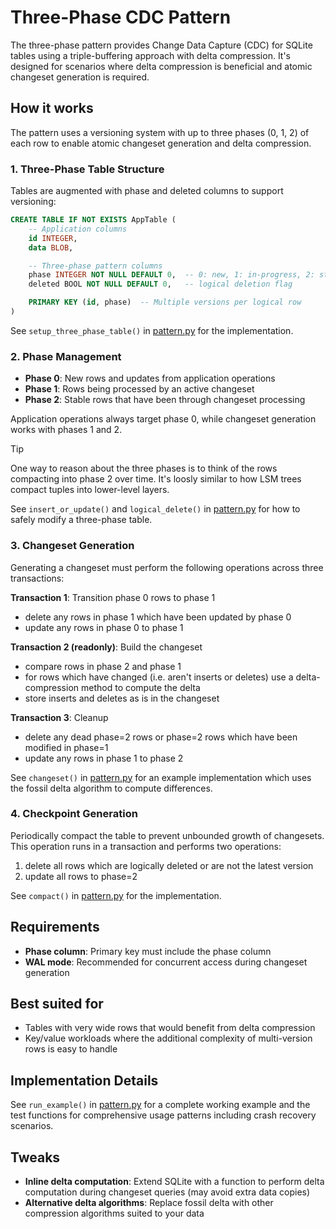 # Three-Phase CDC Pattern

The three-phase pattern provides Change Data Capture (CDC) for SQLite tables using a triple-buffering approach with delta compression. It's designed for scenarios where delta compression is beneficial and atomic changeset generation is required.

## How it works

The pattern uses a versioning system with up to three phases (0, 1, 2) of each row to enable atomic changeset generation and delta compression.

### 1. Three-Phase Table Structure

Tables are augmented with phase and deleted columns to support versioning:

```sql
CREATE TABLE IF NOT EXISTS AppTable (
    -- Application columns
    id INTEGER,
    data BLOB,

    -- Three-phase pattern columns
    phase INTEGER NOT NULL DEFAULT 0,  -- 0: new, 1: in-progress, 2: stable
    deleted BOOL NOT NULL DEFAULT 0,   -- logical deletion flag

    PRIMARY KEY (id, phase)  -- Multiple versions per logical row
)
```

See `setup_three_phase_table()` in [pattern.py] for the implementation.

### 2. Phase Management

- **Phase 0**: New rows and updates from application operations
- **Phase 1**: Rows being processed by an active changeset
- **Phase 2**: Stable rows that have been through changeset processing

Application operations always target phase 0, while changeset generation works with phases 1 and 2.

> [!TIP]
> One way to reason about the three phases is to think of the rows compacting into phase 2 over time. It's loosly similar to how LSM trees compact tuples into lower-level layers.

See `insert_or_update()` and `logical_delete()` in [pattern.py] for how to safely modify a three-phase table.

### 3. Changeset Generation

Generating a changeset must perform the following operations across three transactions:

**Transaction 1**: Transition phase 0 rows to phase 1

- delete any rows in phase 1 which have been updated by phase 0
- update any rows in phase 0 to phase 1

**Transaction 2 (readonly)**: Build the changeset

- compare rows in phase 2 and phase 1
- for rows which have changed (i.e. aren't inserts or deletes) use a delta-compression method to compute the delta
- store inserts and deletes as is in the changeset

**Transaction 3**: Cleanup

- delete any dead phase=2 rows or phase=2 rows which have been modified in phase=1
- update any rows in phase 1 to phase 2

See `changeset()` in [pattern.py] for an example implementation which uses the fossil delta algorithm to compute differences.

### 4. Checkpoint Generation

Periodically compact the table to prevent unbounded growth of changesets. This operation runs in a transaction and performs two operations:

1. delete all rows which are logically deleted or are not the latest version
2. update all rows to phase=2

See `compact()` in [pattern.py] for the implementation.

## Requirements

- **Phase column**: Primary key must include the phase column
- **WAL mode**: Recommended for concurrent access during changeset generation

## Best suited for

- Tables with very wide rows that would benefit from delta compression
- Key/value workloads where the additional complexity of multi-version rows is easy to handle

## Implementation Details

See `run_example()` in [pattern.py] for a complete working example and the test functions for comprehensive usage patterns including crash recovery scenarios.

## Tweaks

- **Inline delta computation**: Extend SQLite with a function to perform delta computation during changeset queries (may avoid extra data copies)
- **Alternative delta algorithms**: Replace fossil delta with other compression algorithms suited to your data

[pattern.py]: pattern.py
